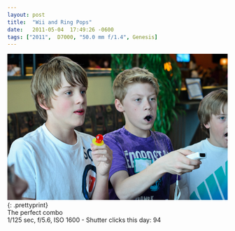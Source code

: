 ```yaml
---
layout: post
title:  "Wii and Ring Pops"
date:   2011-05-04  17:49:26 -0600
tags: ["2011",  D7000, "50.0 mm f/1.4", Genesis]
---
```

![:title](/images/2011/2011_0504_D7K_3434.jpg)
{: .prettyprint}  
The perfect combo  
1/125 sec, f/5.6, ISO 1600 - Shutter clicks this day: 94